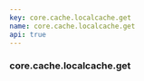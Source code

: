 ```yaml
---
key: core.cache.localcache.get
name: core.cache.localcache.get
api: true
---
```


### core.cache.localcache.get
